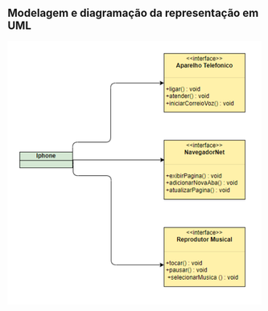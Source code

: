 ## Modelagem e diagramação da representação em UML
![Modelagem e diagramação da representação em UML](https://raw.githubusercontent.com/LucasLenson/iphone-uml/master/iphone-uml.png)
